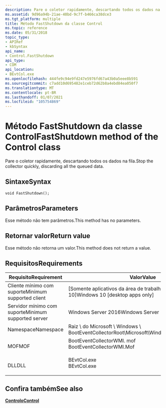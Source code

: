 ```yaml
---
description: Pare o coletor rapidamente, descartando todos os dados na fila.
ms.assetid: 9d96a94b-21ae-40bd-9c7f-b466ca38dce3
ms.tgt_platform: multiple
title: Método FastShutdown da classe Control
ms.topic: reference
ms.date: 05/31/2018
topic_type:
- APIRef
- kbSyntax
api_name:
- Control.FastShutdown
api_type:
- COM
api_location:
- BEvtCol.exe
ms.openlocfilehash: 444fe9c94e9fd247e5976fd67a43b0a5eee8b591
ms.sourcegitcommit: c7add10d695482e1ceb72d62b8a4ebd84ea050f7
ms.translationtype: MT
ms.contentlocale: pt-BR
ms.lasthandoff: 01/07/2021
ms.locfileid: "105754869"
---
```

# <a name="fastshutdown-method-of-the-control-class"></a><span data-ttu-id="0dc35-103">Método FastShutdown da classe Control</span><span class="sxs-lookup"><span data-stu-id="0dc35-103">FastShutdown method of the Control class</span></span>

<span data-ttu-id="0dc35-104">Pare o coletor rapidamente, descartando todos os dados na fila.</span><span class="sxs-lookup"><span data-stu-id="0dc35-104">Stop the collector quickly, discarding all the queued data.</span></span>

## <a name="syntax"></a><span data-ttu-id="0dc35-105">Sintaxe</span><span class="sxs-lookup"><span data-stu-id="0dc35-105">Syntax</span></span>


```mof
void FastShutdown();
```



## <a name="parameters"></a><span data-ttu-id="0dc35-106">Parâmetros</span><span class="sxs-lookup"><span data-stu-id="0dc35-106">Parameters</span></span>

<span data-ttu-id="0dc35-107">Esse método não tem parâmetros.</span><span class="sxs-lookup"><span data-stu-id="0dc35-107">This method has no parameters.</span></span>

## <a name="return-value"></a><span data-ttu-id="0dc35-108">Retornar valor</span><span class="sxs-lookup"><span data-stu-id="0dc35-108">Return value</span></span>

<span data-ttu-id="0dc35-109">Esse método não retorna um valor.</span><span class="sxs-lookup"><span data-stu-id="0dc35-109">This method does not return a value.</span></span>

## <a name="requirements"></a><span data-ttu-id="0dc35-110">Requisitos</span><span class="sxs-lookup"><span data-stu-id="0dc35-110">Requirements</span></span>



| <span data-ttu-id="0dc35-111">Requisito</span><span class="sxs-lookup"><span data-stu-id="0dc35-111">Requirement</span></span> | <span data-ttu-id="0dc35-112">Valor</span><span class="sxs-lookup"><span data-stu-id="0dc35-112">Value</span></span> |
|-------------------------------------|------------------------------------------------------------------------------------------------------|
| <span data-ttu-id="0dc35-113">Cliente mínimo com suporte</span><span class="sxs-lookup"><span data-stu-id="0dc35-113">Minimum supported client</span></span><br/> | <span data-ttu-id="0dc35-114">\[Somente aplicativos da área de trabalho do Windows 10\]</span><span class="sxs-lookup"><span data-stu-id="0dc35-114">Windows 10 \[desktop apps only\]</span></span><br/>                                                          |
| <span data-ttu-id="0dc35-115">Servidor mínimo com suporte</span><span class="sxs-lookup"><span data-stu-id="0dc35-115">Minimum supported server</span></span><br/> | <span data-ttu-id="0dc35-116">Windows Server 2016</span><span class="sxs-lookup"><span data-stu-id="0dc35-116">Windows Server 2016</span></span><br/>                                                                       |
| <span data-ttu-id="0dc35-117">Namespace</span><span class="sxs-lookup"><span data-stu-id="0dc35-117">Namespace</span></span><br/>                | <span data-ttu-id="0dc35-118">Raiz \\ do Microsoft \\ Windows \\ BootEventCollector</span><span class="sxs-lookup"><span data-stu-id="0dc35-118">Root\\Microsoft\\Windows\\BootEventCollector</span></span><br/>                                              |
| <span data-ttu-id="0dc35-119">MOF</span><span class="sxs-lookup"><span data-stu-id="0dc35-119">MOF</span></span><br/>                      | <dl> <span data-ttu-id="0dc35-120"><dt>BootEventCollectorWMI. mof</dt></span><span class="sxs-lookup"><span data-stu-id="0dc35-120"><dt>BootEventCollectorWMI.Mof</dt></span></span> </dl> |
| <span data-ttu-id="0dc35-121">DLL</span><span class="sxs-lookup"><span data-stu-id="0dc35-121">DLL</span></span><br/>                      | <dl> <span data-ttu-id="0dc35-122"><dt>BEvtCol.exe</dt></span><span class="sxs-lookup"><span data-stu-id="0dc35-122"><dt>BEvtCol.exe</dt></span></span> </dl>               |



## <a name="see-also"></a><span data-ttu-id="0dc35-123">Confira também</span><span class="sxs-lookup"><span data-stu-id="0dc35-123">See also</span></span>

<dl> <dt>

[<span data-ttu-id="0dc35-124">**Controlo**</span><span class="sxs-lookup"><span data-stu-id="0dc35-124">**Control**</span></span>](control.md)
</dt> </dl>

 

 




